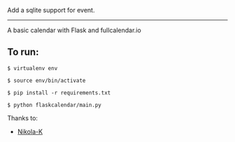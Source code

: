 Add a sqlite support for event.

----
A basic calendar with Flask and fullcalendar.io


To run:
------
    $ virtualenv env
    
    $ source env/bin/activate
    
    $ pip install -r requirements.txt
    
    $ python flaskcalendar/main.py


Thanks to:
* [Nikola-K](https://github.com/Nikola-K)
